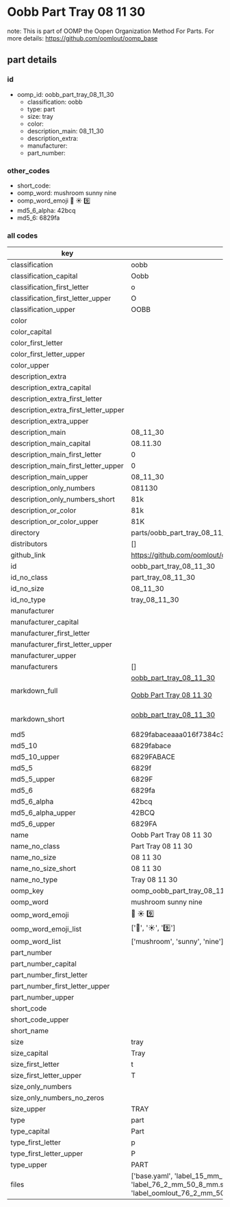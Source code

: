 # Oobb Part Tray 08 11 30  

note: This is part of OOMP the Oopen Organization Method For Parts. For more details: https://github.com/oomlout/oomp_base

##  part details





### id
* oomp_id: oobb_part_tray_08_11_30
  * classification: oobb
  * type: part
  * size: tray
  * color: 
  * description_main: 08_11_30
  * description_extra: 
  * manufacturer: 
  * part_number: 

### other_codes
* short_code: 
* oomp_word: mushroom sunny nine
* oomp_word_emoji :mushroom: :sunny: :nine:
* md5_6_alpha: 42bcq
* md5_6: 6829fa

### all codes 
| key | value |  
| --- | --- |  
| classification | oobb |  
| classification_capital | Oobb |  
| classification_first_letter | o |  
| classification_first_letter_upper | O |  
| classification_upper | OOBB |  
| color |  |  
| color_capital |  |  
| color_first_letter |  |  
| color_first_letter_upper |  |  
| color_upper |  |  
| description_extra |  |  
| description_extra_capital |  |  
| description_extra_first_letter |  |  
| description_extra_first_letter_upper |  |  
| description_extra_upper |  |  
| description_main | 08_11_30 |  
| description_main_capital | 08.11.30 |  
| description_main_first_letter | 0 |  
| description_main_first_letter_upper | 0 |  
| description_main_upper | 08_11_30 |  
| description_only_numbers | 081130 |  
| description_only_numbers_short | 81k |  
| description_or_color | 81k |  
| description_or_color_upper | 81K |  
| directory | parts/oobb_part_tray_08_11_30 |  
| distributors | [] |  
| github_link | https://github.com/oomlout/oomlout_oomp_part_src/tree/main/parts/oobb_part_tray_08_11_30/working |  
| id | oobb_part_tray_08_11_30 |  
| id_no_class | part_tray_08_11_30 |  
| id_no_size | 08_11_30 |  
| id_no_type | tray_08_11_30 |  
| manufacturer |  |  
| manufacturer_capital |  |  
| manufacturer_first_letter |  |  
| manufacturer_first_letter_upper |  |  
| manufacturer_upper |  |  
| manufacturers | [] |  
| markdown_full | [oobb_part_tray_08_11_30](https://github.com/oomlout/oomlout_oomp_part_src/tree/main/parts/oobb_part_tray_08_11_30/working)<br>[](https://github.com/oomlout/oomlout_oomp_part_src/tree/main/parts/oobb_part_tray_08_11_30/working)<br>[Oobb Part Tray 08 11 30](https://github.com/oomlout/oomlout_oomp_part_src/tree/main/parts/oobb_part_tray_08_11_30/working)<br><br> |  
| markdown_short | [oobb_part_tray_08_11_30](https://github.com/oomlout/oomlout_oomp_part_src/tree/main/parts/oobb_part_tray_08_11_30/working)<br><br> |  
| md5 | 6829fabaceaaa016f7384c3e848886e0 |  
| md5_10 | 6829fabace |  
| md5_10_upper | 6829FABACE |  
| md5_5 | 6829f |  
| md5_5_upper | 6829F |  
| md5_6 | 6829fa |  
| md5_6_alpha | 42bcq |  
| md5_6_alpha_upper | 42BCQ |  
| md5_6_upper | 6829FA |  
| name | Oobb Part Tray 08 11 30 |  
| name_no_class | Part Tray 08 11 30 |  
| name_no_size | 08 11 30 |  
| name_no_size_short | 08 11 30 |  
| name_no_type | Tray 08 11 30 |  
| oomp_key | oomp_oobb_part_tray_08_11_30 |  
| oomp_word | mushroom sunny nine |  
| oomp_word_emoji | :mushroom: :sunny: :nine: |  
| oomp_word_emoji_list | [':mushroom:', ':sunny:', ':nine:'] |  
| oomp_word_list | ['mushroom', 'sunny', 'nine'] |  
| part_number |  |  
| part_number_capital |  |  
| part_number_first_letter |  |  
| part_number_first_letter_upper |  |  
| part_number_upper |  |  
| short_code |  |  
| short_code_upper |  |  
| short_name |  |  
| size | tray |  
| size_capital | Tray |  
| size_first_letter | t |  
| size_first_letter_upper | T |  
| size_only_numbers |  |  
| size_only_numbers_no_zeros |  |  
| size_upper | TRAY |  
| type | part |  
| type_capital | Part |  
| type_first_letter | p |  
| type_first_letter_upper | P |  
| type_upper | PART |  
| files | ['base.yaml', 'label_15_mm_30_mm.pdf', 'label_15_mm_30_mm.svg', 'label_76_2_mm_50_8_mm.pdf', 'label_76_2_mm_50_8_mm.svg', 'label_oomlout_76_2_mm_50_8_mm.pdf', 'label_oomlout_76_2_mm_50_8_mm.svg', 'readme.md', 'working.json', 'working.yaml'] |  
